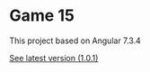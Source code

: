 # Game 15

This project based on Angular 7.3.4

[See latest version (1.0.1)](https://tapahbl4.github.io/game15/dist)
